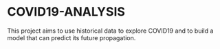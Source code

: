 # COVID19-ANALYSIS
This project aims to use historical data to explore COVID19 and to build a model that can predict its future propagation.
